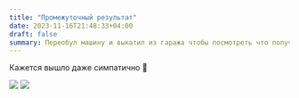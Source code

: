 ```yaml
---
title: "Промежуточный результат"
date: 2023-11-16T21:48:33+04:00
draft: false
summary: Переобул машину и выкатил из гаража чтобы посмотреть что получилось
---
```



Кажется вышло даже симпатично 🙂

![](/uploads/ir_1.jpg)
![](/uploads/ir_2.jpg)
